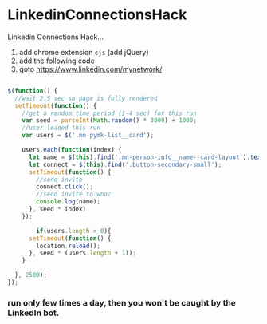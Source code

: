 # LinkedinConnectionsHack
Linkedin Connections Hack...

1. add chrome extension `cjs` (add jQuery)
2. add the following code
3. goto https://www.linkedin.com/mynetwork/ 

```javascript

$(function() {
  //wait 2.5 sec so page is fully rendered
  setTimeout(function() {
    //get a random time period (1-4 sec) for this run
    var seed = parseInt(Math.random() * 3000) + 1000;
    //user loaded this run
    var users = $('.mn-pymk-list__card');

    users.each(function(index) {
      let name = $(this).find('.mn-person-info__name--card-layout').text();
      let connect = $(this).find('.button-secondary-small');
      setTimeout(function() {
      	//send invite
        connect.click();
        //send invite to who?
        console.log(name);
      }, seed * index)
    });

		if(users.length > 0){
      setTimeout(function() {
        location.reload();
      }, seed * (users.length + 1));    
    }

  }, 2500);
});

```

### run only few times a day, then you won't be caught by the LinkedIn bot.
